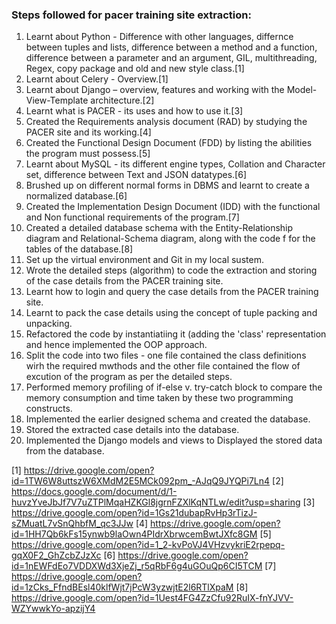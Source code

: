 ﻿### Steps followed for pacer training site extraction:

1. Learnt about Python - Difference with other languages, differnce between tuples and lists, difference between a method and a function, difference between a parameter and an argument, GIL, multithreading, Regex, copy package and old and new style class.[1]
2. Learnt about Celery - Overview.[1]
3. Learnt about Django – overview, features and working with the Model-View-Template architecture.[2]
4. Learnt what is PACER - its uses and how to use it.[3]
5. Created the Requirements analysis document (RAD) by studying the PACER site and its working.[4]
6. Created the Functional Design Document (FDD) by listing the abilities the program must possess.[5]
7. Learnt about MySQL - its different engine types, Collation and Character set, difference between Text and JSON datatypes.[6]
8. Brushed up on different normal forms in DBMS and learnt to create a normalized database.[6]
9. Created the Implementation Design Document (IDD) with the functional and Non functional requirements of the program.[7]
10. Created a detailed database schema with the Entity-Relationship diagram and Relational-Schema diagram, along with the code f for the tables of the database.[8]
11. Set up the virtual environment and Git in my local sustem.
12. Wrote the detailed steps (algorithm) to code the extraction and storing of the case details from the PACER training site.
13. Learnt how to login and query the case details from the PACER training site.
14. Learnt to pack the case details using the concept of tuple packing and unpacking.
15. Refactored the code by instantiatiing it (adding the 'class' representation and hence implemented the OOP approach.
16. Split the code into two files - one file contained the class definitions wirh the required mwthods and the other file contained the flow of excution of the program as per the detailed steps.
17. Performed memory profiling of if-else v. try-catch block to compare the memory consumption and time taken by these two programming constructs.
18. Implemented the earlier designed schema and created the database.
19. Stored the extracted case details into the database.
20. Implemented the Django models and views to Displayed the stored data from the database.

[1] https://drive.google.com/open?id=1TW6W8uttszW6XMdM2E5MCk092pm_-AJqQ9JYQPi7Ln4
[2] https://docs.google.com/document/d/1-huvzYveJbJf7V7uZTPlMqaHZKGl8jgrnFZXlKqNTLw/edit?usp=sharing
[3] https://drive.google.com/open?id=1Gs21dubapRvHp3rTizJ-sZMuatL7vSnQhbfM_qc3JJw
[4] https://drive.google.com/open?id=1HH7Qb6kFs15ynwb9laOwn4PIdrXbrwcemBwtJXfc8GM
[5] https://drive.google.com/open?id=1_2-kvPoVJ4VHzvykriE2rpepq-gqX0F2_GhZcbZJzXc
[6] https://drive.google.com/open?id=1nEWFdEo7VDDXWd3XjeZj_r5qRbF6g4uGOuQp6CI5TCM
[7] https://drive.google.com/open?id=1zCks_FfndBEsl40klfWjt7jPcW3yzwjtE2l6RTlXpaM
[8] https://drive.google.com/open?id=1Uest4FG4ZzCfu92RuIX-fnYJVV-WZYwwkYo-apzijY4

